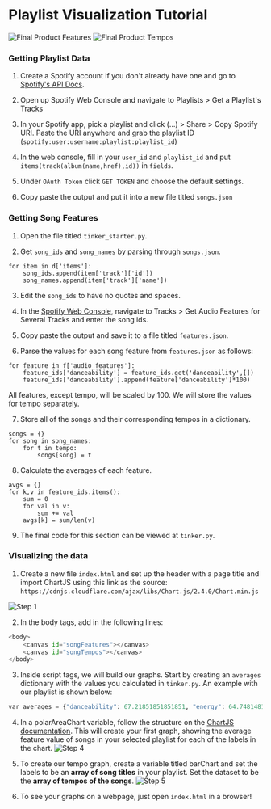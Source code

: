# Playlist Visualization Tutorial

![Final Product Features](https://i.imgur.com/8pNgXlc.png)
![Final Product Tempos](https://i.imgur.com/ez4Ijag.png)

### Getting Playlist Data

1. Create a Spotify account if you don't already have one and go to [Spotify's API Docs](beta.developer.spotify.com).

2. Open up Spotify Web Console and navigate to Playlists > Get a Playlist's Tracks

3. In your Spotify app, pick a playlist and click (...) > Share > Copy Spotify URI. Paste the URI anywhere and grab the playlist ID (`spotify:user:username:playlist:playlist_id`)

4. In the web console, fill in your `user_id` and `playlist_id` and put `items(track(album(name,href),id))` in `fields`.

5. Under `OAuth Token` click `GET TOKEN` and choose the default settings.

6. Copy paste the output and put it into a new file titled `songs.json`

### Getting Song Features

1. Open the file titled `tinker_starter.py`.

2. Get `song_ids` and `song_names` by parsing through `songs.json`.
```
for item in d['items']:
    song_ids.append(item['track']['id'])
    song_names.append(item['track']['name'])
```

3. Edit the `song_ids` to have no quotes and spaces.

4. In the [Spotify Web Console](https://beta.developer.spotify.com/console/get-audio-features-several-tracks/), navigate to Tracks > Get Audio Features for Several Tracks and enter the song ids.

5. Copy paste the output and save it to a file titled `features.json`.


6. Parse the values for each song feature from `features.json` as follows:
```
for feature in f['audio_features']:
    feature_ids['danceability'] = feature_ids.get('danceability',[])
    feature_ids['danceability'].append(feature['danceability']*100)
```
All features, except tempo, will be scaled by 100. We will store the values for tempo separately.

7. Store all of the songs and their corresponding tempos in a dictionary.
```
songs = {}
for song in song_names:
    for t in tempo:
        songs[song] = t
```

8. Calculate the averages of each feature.
```
avgs = {}
for k,v in feature_ids.items():
    sum = 0
    for val in v:
        sum += val
    avgs[k] = sum/len(v)
```

9. The final code for this section can be viewed at `tinker.py`.

### Visualizing the data

1. Create a new file `index.html` and set up the header with a page title and import ChartJS using this link as the source: `https://cdnjs.cloudflare.com/ajax/libs/Chart.js/2.4.0/Chart.min.js`


![Step 1](https://i.imgur.com/pTWFAYf.png)

2. In the body tags, add in the following lines:
```python
<body>
    <canvas id="songFeatures"></canvas>
    <canvas id="songTempos"></canvas>
</body>
```

3. Inside script tags, we will build our graphs. Start by creating an `averages` dictionary with the values you calculated in `tinker.py`. An example with our playlist is shown below:
```python
var averages = {"danceability": 67.21851851851851, "energy": 64.74814814814815, "speechiness": 7.4185185185185185, "acousticness": 19.46912592592593, "liveness": 20.227407407407412, "valence": 49.025925925925925}
```

4. In a polarAreaChart variable, follow the structure on the [ChartJS documentation](http://www.chartjs.org/docs/latest/#creating-a-chart). This will create your first graph, showing the average feature value of songs in your selected playlist for each of the labels in the chart.
![Step 4](https://i.imgur.com/pGciqgm.png)

5. To create our tempo graph, create a variable titled barChart and set the labels to be an **array of song titles** in your playlist. Set the dataset to be the **array of tempos of the songs**.
![Step 5](https://i.imgur.com/dafFyRv.png)

6. To see your graphs on a webpage, just open `index.html` in a browser!
